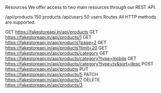 Resources
We offer access to two main resources through our REST API.

/api/products
150 products
/api/users
50 users
Routes
All HTTP methods are supported.

GET
https://fakestoreapi.in/api/products
GET
https://fakestoreapi.in/api/products/1
GET
https://fakestoreapi.in/api/products?page=2
GET
https://fakestoreapi.in/api/products?limit=20
GET
https://fakestoreapi.in/api/products/category
GET
https://fakestoreapi.in/api/products/category?type=mobile
GET
https://fakestoreapi.in/api/products/category?type=tv&sort=desc
POST
https://fakestoreapi.in/api/products
PUT
https://fakestoreapi.in/api/products/5
PATCH
https://fakestoreapi.in/api/products/7
DELETE
https://fakestoreapi.in/api/products/3